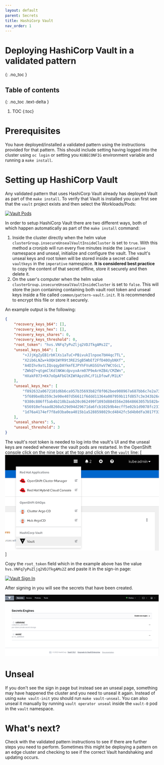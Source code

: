 ```yaml
---
layout: default
parent: Secrets
title: HashiCorp Vault
nav_order: 1
---
```


# Deploying HashiCorp Vault in a validated pattern

{: .no_toc }

## Table of contents

{: .no_toc .text-delta }

1. TOC
{:toc}

# Prerequisites

You have deployed/installed a validated pattern using the instructions provided for that pattern. This should include setting having logged into the cluster using `oc login` or setting you `KUBECONFIG` environment variable and running a `make install`.

# Setting up HashiCorp Vault

Any validated pattern that uses HashiCorp Vault already has deployed Vault as part of the `make install`.  To verify that Vault is installed you can first see that the `vault` project exists and then select the Workloads/Pods:

[![Vault Pods](/images/secrets/vault-pods.png)](/images/secrets/vault-pods.png)

In order to setup HashiCorp Vault there are two different ways, both of which happen automatically as part of the `make install` command:

1. Inside the cluster directly when the helm value `clusterGroup.insecureUnsealVaultInsideCluster` is set to `true`. With this method a cronjob will run every five minutes inside the `imperative` namespace and unseal, initialize and configure the vault. The vault's unseal keys and root token will be stored inside a secret called `vaultkeys` in the `imperative` namespace. **It is considered best practice** to copy the content of that secret offline, store it securely and then delete it.
2. On the user's computer when the helm value `clusterGroup.insecureUnsealVaultInsideCluster` is set to `false`. This will store the json containing containing both vault root token and unseal keys inside a file called `common/pattern-vault.init`. It is recommended to encrypt this file or store it securely.

An example output is the following:

```json
{
    "recovery_keys_b64": [],
    "recovery_keys_hex": [],
    "recovery_keys_shares": 0,
    "recovery_keys_threshold": 0,
    "root_token": "hvs.VNFq7yPuZljq2VDJTkgAMs2Z",
    "unseal_keys_b64": [
        "+JJjKgZyEB1rbKlXs1aTuC+PBivukIlnpoe7bH4qc7TL",
        "X2ib6LNZw+kOQH1WYR9t3RE2SgB5WbEf2FfD40OybNXf",
        "A4DIhv9atLIQsqqyDAYkmfEJPYhFVuKGSGYwV7WCtGcL",
        "ZWkQ7+qtgmClKdlNKWcdpvyxArm07P9eArHZB4/CMZWn",
        "HXakF073+Kk7oOpAFbGlKIWYApzUhC/F1LDfowF/M1LK"
    ],
    "unseal_keys_hex": [
        "f892632a0672101d6b6ca957b35693b82f8f062bee908967a687bb6c7e2a73b4cb",
        "5f689be8b359c3e90e407d56611f6ddd11364a007959b11fd857c3e343b26cd5df",
        "0380c886ff5ab4b210b2aab20c062499f1093d884556e28648663057b582b4670b",
        "656910efeaad8260a529d94d29671da6fcb102b9b4ecff5e02b1d9078fc23195a7",
        "1d76a4174ef7f8a93ba0ea4015b1a5288598029cd4842fc5d4b0dfa3017f3352ca"
    ],
    "unseal_shares": 5,
    "unseal_threshold": 3
}
```

The vault's root token is needed to log into the vault's UI and the unseal keys are needed whenever the vault pods are restarted.
In the OpenShift console click on the nine box at the top and click on the `vault` line:
[![Vault Nine Box](/images/secrets/vault-nine-box.png)]

Copy the `root_token` field which in the example above has the value `hvs.VNFq7yPuZljq2VDJTkgAMs2Z` and paste it in the sign-in page:

[![Vault Sign In](/images/secrets/vault-signin.png)](/images/secrets/vault-signin.png)

After signing in you will see the secrets that have been created.

[![Vault Secrets Engine](/images/secrets/vault-secrets-engine-screen.png)](/images/secrets/vault-secrets-engine-screen.png)

# Unseal

If you don't see the sign in page but instead see an unseal page, something may have happened the cluster and you need to unseal it again. Instead of using `make vault-init` you should run `make vault-unseal`. You can also unseal it manually by running `vault operator unseal` inside the `vault-0` pod in the `vault` namespace.

# What's next?

Check with the validated pattern instructions to see if there are further steps you need to perform. Sometimes this might be deploying a pattern on an edge cluster and checking to see if the correct Vault handshaking and updating occurs.
